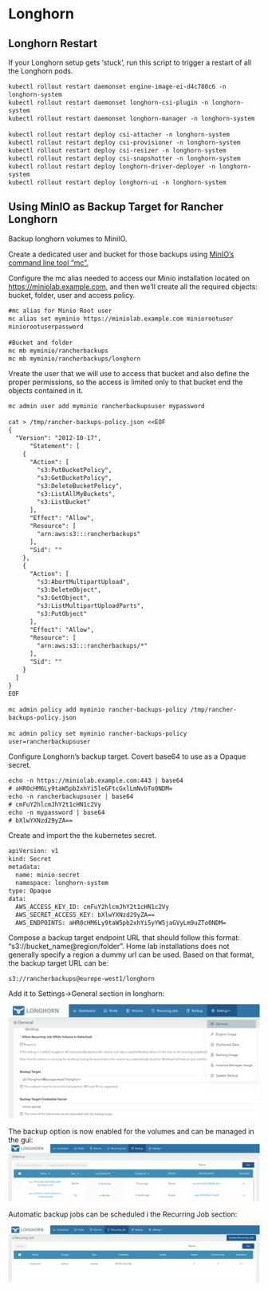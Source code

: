 # Longhorn
## Longhorn Restart
If your Longhorn setup gets ‘stuck’, run this script to trigger a restart of all the Longhorn pods.
```
kubectl rollout restart daemonset engine-image-ei-d4c780c6 -n longhorn-system
kubectl rollout restart daemonset longhorn-csi-plugin -n longhorn-system
kubectl rollout restart daemonset longhorn-manager -n longhorn-system

kubectl rollout restart deploy csi-attacher -n longhorn-system
kubectl rollout restart deploy csi-provisioner -n longhorn-system
kubectl rollout restart deploy csi-resizer -n longhorn-system
kubectl rollout restart deploy csi-snapshotter -n longhorn-system
kubectl rollout restart deploy longhorn-driver-deployer -n longhorn-system
kubectl rollout restart deploy longhorn-ui -n longhorn-system
```
## Using MinIO as Backup Target for Rancher Longhorn
Backup longhorn volumes to MiniIO.

Create a dedicated user and bucket for those backups using [MinIO’s command line tool “mc”.](https://github.com/minio/mc)

Configure the mc alias needed to access our Minio installation located on https://miniolab.example.com, and then we’ll create all the required objects: bucket, folder, user and access policy.
```
#mc alias for Minio Root user
mc alias set myminio https://miniolab.example.com miniorootuser miniorootuserpassword

#Bucket and folder
mc mb myminio/rancherbackups
mc mb myminio/rancherbackups/longhorn
```

Vreate the user that we will use to access that bucket and also define the proper permissions, so the access is limited only to that bucket end the objects contained in it.

```
mc admin user add myminio rancherbackupsuser mypassword

cat > /tmp/rancher-backups-policy.json <<EOF
{
  "Version": "2012-10-17",
      "Statement": [
    {
      "Action": [
        "s3:PutBucketPolicy",
        "s3:GetBucketPolicy",
        "s3:DeleteBucketPolicy",
        "s3:ListAllMyBuckets",
        "s3:ListBucket"
      ],
      "Effect": "Allow",
      "Resource": [
        "arn:aws:s3:::rancherbackups"
      ],
      "Sid": ""
    },
    {
      "Action": [
        "s3:AbortMultipartUpload",
        "s3:DeleteObject",
        "s3:GetObject",
        "s3:ListMultipartUploadParts",
        "s3:PutObject"
      ],
      "Effect": "Allow",
      "Resource": [
        "arn:aws:s3:::rancherbackups/*"
      ],
      "Sid": ""
    }
  ]
}
EOF

mc admin policy add myminio rancher-backups-policy /tmp/rancher-backups-policy.json

mc admin policy set myminio rancher-backups-policy user=rancherbackupsuser
```

Configure Longhorn’s backup target. Covert base64 to use as a Opaque secret.
```
echo -n https://miniolab.example.com:443 | base64
# aHR0cHM6Ly9taW5pb2xhYi5leGFtcGxlLmNvbTo0NDM=
echo -n rancherbackupsuser | base64
# cmFuY2hlcmJhY2t1cHN1c2Vy
echo -n mypassword | base64
# bXlwYXNzd29yZA==
```

Create and import the the kubernetes secret.
```
apiVersion: v1
kind: Secret
metadata:
  name: minio-secret
  namespace: longhorn-system
type: Opaque
data:
  AWS_ACCESS_KEY_ID: cmFuY2hlcmJhY2t1cHN1c2Vy
  AWS_SECRET_ACCESS_KEY: bXlwYXNzd29yZA==
  AWS_ENDPOINTS: aHR0cHM6Ly9taW5pb2xhYi5yYW5jaGVyLm9uZTo0NDM=
```

Compose a backup target endpoint URL that should follow this format: “s3://bucket_name@region/folder”. Home lab installations does not generally specify a region a dummy url can be used. Based on that format, the backup target URL can be:
```
s3://rancherbackups@europe-west1/longhorn
```
Add it to Settings->General section in longhorn:
![Longhorn backup target](https://raw.githubusercontent.com/egeback/egeback.github.io/master/assets/images/longhorn-backup-target.png)



The backup option is now enabled for the volumes and can be managed in the gui:
![Longhorn backups](https://raw.githubusercontent.com/egeback/egeback.github.io/61dd40e9f52b63a574161cff8bb45b91c3bf586d/assets/images/longhorn-backups.png)


Automatic backup jobs can be scheduled i the Recurring Job section:

![Longhorn autopmatic jobs](https://raw.githubusercontent.com/egeback/egeback.github.io/master/assets/images/longhorn-jobs.png)

